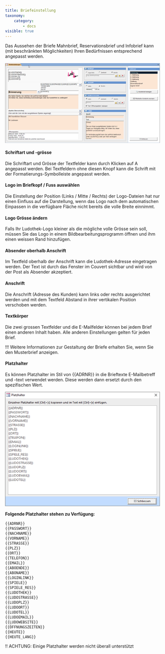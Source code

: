 ```yaml
---
title: Briefeinstellung
taxonomy:
    category:
        - docs
visible: true
---
```


Das Aussehen der Briefe Mahnbrief, Reservationsbrief und Infobrief kann (mit beschränkten Möglichkeiten) Ihren Bedürfnissen entsprechend angepasst werden.

![briefeinstellung](../../images/briefeinstellung.png)

#### Schriftart und -grösse

Die Schriftart und Grösse der Textfelder kann durch Klicken auf <span class="btn-lupo">A</span> angepasst werden. Bei Textfeldern ohne diesen Knopf kann die Schrift mit der Formatierungs-Symbolleiste angepasst werden.

#### Logo im Briefkopf / Fuss auswählen

Die Einstellung der Position (Links / Mitte / Rechts) der Logo-Dateien hat nur einen Einfluss auf die Darstellung, wenn das Logo nach dem automatischen Einpassen in die verfügbare Fläche nicht bereits die volle Breite einnimmt.

#### Logo Grösse ändern

Falls Ihr Ludothek-Logo kleiner als die mögliche volle Grösse sein soll, müssen Sie das Logo in einem Bildbearbeitungsprogramm öffnen und ihm einen weissen Rand hinzufügen.

#### Absender oberhalb Anschrift

Im Textfeld oberhalb der Anschrift kann die Ludothek-Adresse eingetragen werden. Der Text ist durch das Fenster im Couvert sichtbar und wird von der Post als Absender akzeptiert.

#### Anschrift

Die Anschrift (Adresse des Kunden) kann links oder rechts ausgerichtet werden und mit dem Textfeld Abstand in ihrer vertikalen Position verschoben werden.

#### Textkörper

Die zwei grossen Textfelder und die E-Mailfelder können bei jedem Brief einen anderen Inhalt haben. Alle anderen Einstellungen gelten für jeden Brief.

!!! Weitere Informationen zur Gestaltung der Briefe erhalten Sie, wenn Sie den <span class="btn-lupo">Musterbrief anzeigen</span>.

#### Platzhalter

Es können Platzhalter im Stil von {{ADRNR}} in die Brieftexte E-Mailbetreff und -text verwendet werden. Diese werden dann ersetzt durch den spezifischen Wert.

![briefeinstellung](../../images/platzhalter.png)

**Folgende Platzhalter stehen zu Verfügung:**

```
{{ADRNR}}
{{PASSWORT}}
{{NACHNAME}}
{{VORNAME}}
{{STRASSE}}
{{PLZ}}
{{ORT}}
{{TELEFON}}
{{EMAIL}}
{{ABOENDE}}
{{ABONAME}}
{{LOGINLINK}}
{{SPIELE}}
{{SPIELE_RES}}
{{LUDOTHEK}} 
{{LUDOSTRASSE}}
{{LUDOPLZ}}
{{LUDOORT}}
{{LUDOTEL}}
{{LUDOEMAIL}}
{{LUDOWEBSITE}}
{{ÖFFNUNGSZEITEN}}
{{HEUTE}}
{{HEUTE_LANG}}
```

!! ACHTUNG: Einige Platzhalter werden nicht überall unterstützt